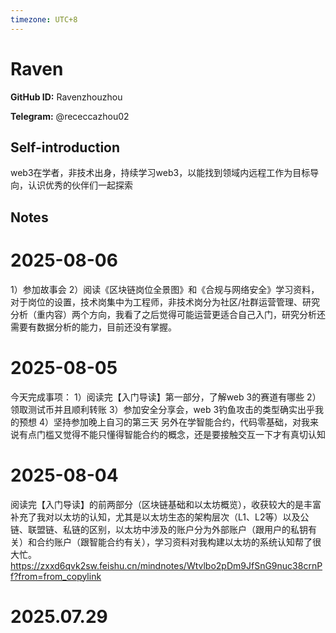 ```yaml
---
timezone: UTC+8
---
```


# Raven

**GitHub ID:** Ravenzhouzhou

**Telegram:** @receccazhou02

## Self-introduction

web3在学者，非技术出身，持续学习web3，以能找到领域内远程工作为目标导向，认识优秀的伙伴们一起探索

## Notes

<!-- Content_START -->
# 2025-08-06

1）参加故事会
2）阅读《区块链岗位全景图》和《合规与网络安全》学习资料，对于岗位的设置，技术岗集中为工程师，非技术岗分为社区/社群运营管理、研究分析（重内容）两个方向，我看了之后觉得可能运营更适合自己入门，研究分析还需要有数据分析的能力，目前还没有掌握。

# 2025-08-05

今天完成事项：
1）阅读完【入门导读】第一部分，了解web 3的赛道有哪些
2）领取测试币并且顺利转账
3）参加安全分享会，web 3钓鱼攻击的类型确实出乎我的预想
4）坚持参加晚上自习的第三天
另外在学智能合约，代码零基础，对我来说有点门槛又觉得不能只懂得智能合约的概念，还是要接触交互一下才有真切认知

# 2025-08-04

阅读完【入门导读】的前两部分（区块链基础和以太坊概览），收获较大的是丰富补充了我对以太坊的认知，尤其是以太坊生态的架构层次（L1、L2等）以及公链、联盟链、私链的区别，以太坊中涉及的账户分为外部账户（跟用户的私钥有关）和合约账户（跟智能合约有关），学习资料对我构建以太坊的系统认知帮了很大忙。https://zxxd6qvk2sw.feishu.cn/mindnotes/Wtvlbo2pDm9JfSnG9nuc38crnPf?from=from_copylink


# 2025.07.29


<!-- Content_END -->
